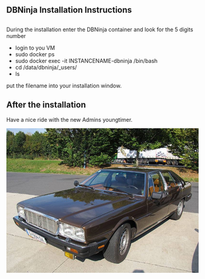 ## DBNinja Installation Instructions 

##
During the installation enter the DBNinja container and look for the 5 digits number

* login to you VM
* sudo docker ps
* sudo docker exec -it INSTANCENAME-dbninja /bin/bash
* cd /data/dbninja/_users/
* ls

put the filename into your installation window. 

## After the installation

Have a nice ride with the new Admins youngtimer.

![FINAL](install-screen-final.jpg)
